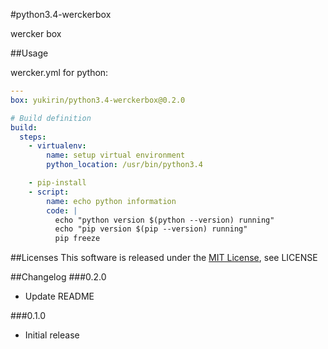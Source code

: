 #python3.4-werckerbox

wercker box

##Usage

wercker.yml for python:
    
```yaml
---
box: yukirin/python3.4-werckerbox@0.2.0

# Build definition
build:
  steps:
    - virtualenv:
        name: setup virtual environment
        python_location: /usr/bin/python3.4

    - pip-install
    - script:
        name: echo python information
        code: |
          echo "python version $(python --version) running"
          echo "pip version $(pip --version) running"
          pip freeze
```

##Licenses
This software is released under the [MIT License][MIT], see LICENSE

[MIT]: http://www.opensource.org/licenses/mit-license.php


##Changelog
###0.2.0
- Update README

###0.1.0
- Initial release
